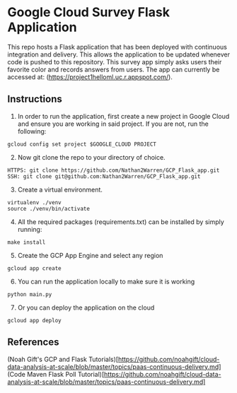 # Google Cloud Survey Flask Application
This repo hosts a Flask application that has been deployed with continuous integration and delivery. This allows the application to be updated whenever code is pushed to this repository. This survey app simply asks users their favorite color and records answers from users.
The app can currently be accessed at: (https://project1helloml.uc.r.appspot.com/).

## Instructions 

1. In order to run the application, first create a new project in Google Cloud and ensure you are working in said project. If you are not, run the following:

```
gcloud config set project $GOOGLE_CLOUD PROJECT
```

2. Now git clone the repo to your directory of choice. 

```
HTTPS: git clone https://github.com/Nathan2Warren/GCP_Flask_app.git
SSH: git clone git@github.com:Nathan2Warren/GCP_Flask_app.git
```

3. Create a virtual environment.
```
virtualenv ./venv
source ./venv/bin/activate
```

4. All the required packages (requirements.txt) can be installed by simply running:
```
make install 
```

5. Create the GCP App Engine and select any region
```
gcloud app create
```

6. You can run the application locally to make sure it is working
```
python main.py
```

7. Or you can deploy the application on the cloud
```
gcloud app deploy
```

## References
(Noah Gift's GCP and Flask Tutorials)[https://github.com/noahgift/cloud-data-analysis-at-scale/blob/master/topics/paas-continuous-delivery.md]
(Code Maven Flask Poll Tutorial)[https://github.com/noahgift/cloud-data-analysis-at-scale/blob/master/topics/paas-continuous-delivery.md]

